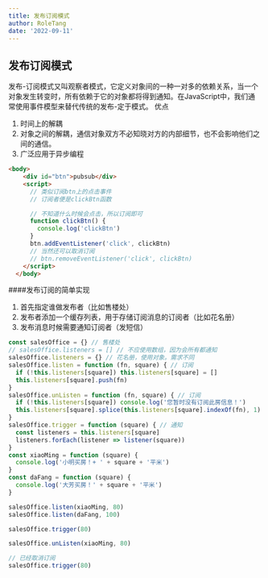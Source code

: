 ```yaml
---
title: 发布订阅模式
author: RoleTang
date: '2022-09-11'
---
```


## 发布订阅模式
发布-订阅模式又叫观察者模式，它定义对象间的一种一对多的依赖关系，当一个对象发生转变时，所有依赖于它的对象都将得到通知。在JavaScript中，我们通常使用事件模型来替代传统的发布-定于模式。
优点
1. 时间上的解耦
2. 对象之间的解耦，通信对象双方不必知晓对方的内部细节，也不会影响他们之间的通信。
3. 广泛应用于异步编程

```html
<body>
    <div id="btn">pubsub</div>
    <script>
      // 类似订阅btn上的点击事件
      // 订阅者便是clickBtn函数

      // 不知道什么时候会点击，所以订阅即可
      function clickBtn() {
        console.log('clickBtn')
      }
      btn.addEventListener('click', clickBtn)
      // 当然还可以取消订阅
      // btn.removeEventListener('click', clickBtn)
    </script>
  </body>

```

####发布订阅的简单实现

1. 首先指定谁做发布者（比如售楼处）
2. 发布者添加一个缓存列表，用于存储订阅消息的订阅者（比如花名册）
3. 发布消息时候需要通知订阅者（发短信）

```javascript
const salesOffice = {} // 售楼处
// salesOffice.listeners = [] // 不应使用数组，因为会所有都通知
salesOffice.listeners = {} // 花名册，使用对象。需求不同
salesOffice.listen = function (fn, square) { // 订阅
  if (!this.listeners[square]) this.listeners[square] = []
  this.listeners[square].push(fn)
}
salesOffice.unListen = function (fn, square) { // 订阅
  if (!this.listeners[square]) console.log('您暂时没有订阅此房信息！')
  this.listeners[square].splice(this.listeners[square].indexOf(fn), 1)
}
salesOffice.trigger = function (square) { // 通知
  const listeners = this.listeners[square]
  listeners.forEach(listener => listener(square))
}
const xiaoMing = function (square) {
  console.log('小明买房！+ ' + square + '平米')
}
const daFang = function (square) {
  console.log('大芳买房！' + square + '平米')
}

salesOffice.listen(xiaoMing, 80)
salesOffice.listen(daFang, 100)

salesOffice.trigger(80)

salesOffice.unListen(xiaoMing, 80)

// 已经取消订阅
salesOffice.trigger(80)

```
